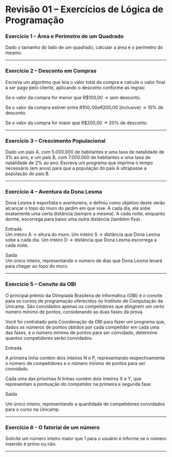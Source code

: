 # Revisão 01 – Exercícios de Lógica de Programação

### Exercício 1 – Área e Perímetro de um Quadrado

Dado o tamanho do lado de um quadrado, calcular a área e o perímetro do mesmo.

---

### Exercício 2 – Desconto em Compras

Escreva um algoritmo que leia o valor total da compra e calcule o valor final a ser pago pelo cliente, aplicando o desconto conforme as regras:

Se o valor da compra for menor que R$100,00 → sem desconto.

Se o valor da compra estiver entre R$100,00 e R$200,00 (inclusive) → 10% de desconto.

Se o valor da compra for maior que R$200,00 → 20% de desconto.

---

### Exercício 3 – Crescimento Populacional  

Dado um país A, com 5.000.000 de habitantes e uma taxa de natalidade de 3% ao ano, e um país B, com 7.000.000 de habitantes e uma taxa de natalidade de 2% ao ano:
Escreva um programa que imprima o tempo necessário (em anos) para que a população do país A ultrapasse a população do país B.  

---

### Exercício 4 – Aventura da Dona Lesma  

Dona Lesma é esportista e aventureira, e definiu como objetivo deste verão alcançar o topo do muro do jardim em que vive. A cada dia, ela sobe exatamente uma certa distância (sempre a mesma). A cada noite, enquanto dorme, escorrega para baixo uma outra distância (também fixa).

Entrada  
Um inteiro A → altura do muro.
Um inteiro S → distância que Dona Lesma sobe a cada dia.
Um inteiro D → distância que Dona Lesma escorrega a cada noite.

Saída  
Um único inteiro, representando o número de dias que Dona Lesma levará para chegar ao topo do muro.

---

### Exercício 5 – Convite da OBI

O principal prêmio da Olimpíada Brasileira de Informática (OBI) é o convite para os cursos de programação oferecidos no Instituto de Computação da Unicamp. São convidados apenas os competidores que atingirem um certo número mínimo de pontos, considerando as duas fases da prova.

Você foi contratado pela Coordenação da OBI para fazer um programa que, dados os números de pontos obtidos por cada competidor em cada uma das fases, e o número mínimo de pontos para ser convidado, determine quantos competidores serão convidados.

Entrada

A primeira linha contém dois inteiros N e P, representando respectivamente o número de competidores e o número mínimo de pontos para ser convidado.

Cada uma das próximas N linhas contém dois inteiros X e Y, que representam a pontuação do competidor na primeira e segunda fase.

Saída

Um único inteiro, representando a quantidade de competidores convidados para o curso na Unicamp.

---

### Exercício 6 - O fatorial de um número

Solicite um número inteiro maior que 1 para o usuário e informe se o número inserido é primo ou não.  

---